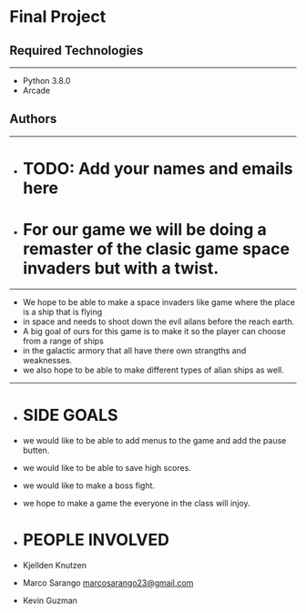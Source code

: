 # Final Project

## Required Technologies
---
* Python 3.8.0
* Arcade

## Authors
---
* # TODO: Add your names and emails here

* # For our game we will be doing a remaster of the clasic game space invaders but with a twist.
---
* We hope to be able to make a space invaders like game where the place is a ship that is flying
* in space and needs to shoot down the evil ailans before the reach earth.
* A big goal of ours for this game is to make it so the player can choose from a range of ships
* in the galactic armory that all have there own strangths and weaknesses. 
* we also hope to be able to make different types of alian ships as well.
---

* # SIDE GOALS 
* we would like to be able to add menus to the game and add the pause butten.
* we would like to be able to save high scores.
* we would like to make a boss fight.
* we hope to make a game the everyone in the class will injoy.

* # PEOPLE INVOLVED

* Kjellden Knutzen 
* Marco Sarango marcosarango23@gmail.com
* Kevin Guzman